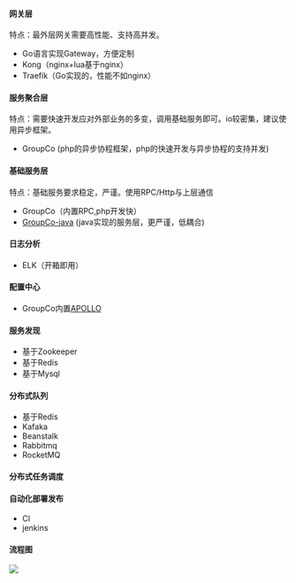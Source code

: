 #### 网关层
特点：最外层网关需要高性能、支持高并发。

- Go语言实现Gateway，方便定制
- Kong（nginx+lua基于nginx）
- Traefik（Go实现的，性能不如nginx）

#### 服务聚合层
特点：需要快速开发应对外部业务的多变，调用基础服务即可。io较密集，建议使用异步框架。

- GroupCo (php的异步协程框架，php的快速开发与异步协程的支持并发)

#### 基础服务层
特点：基础服务要求稳定，严谨。使用RPC/Http与上层通信

- GroupCo（内置RPC,php开发快）
- [GroupCo-java](https://github.com/fucongcong/GroupCo-java) (java实现的服务层，更严谨，低耦合)

#### 日志分析

- ELK（开箱即用）

#### 配置中心

- GroupCo内置[APOLLO](https://github.com/ctripcorp/apollo)

#### 服务发现

- 基于Zookeeper
- 基于Redis
- 基于Mysql

#### 分布式队列

- 基于Redis
- Kafaka
- Beanstalk
- Rabbitmq
- RocketMQ

#### 分布式任务调度

#### 自动化部署发布

- CI 
- jenkins

#### 流程图
![](/service.png)
